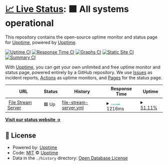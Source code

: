 # [📈 Live Status](https://upptime.github.io/upptime): <!--live status--> **🟩 All systems operational**

This repository contains the open-source uptime monitor and status page for [Upptime](https://upptime.js.org), powered by [Upptime](https://github.com/upptime/upptime).

[![Uptime CI](https://github.com/EverythingSuckz/status/workflows/Uptime%20CI/badge.svg)](https://github.com/EverythingSuckz/status/actions?query=workflow%3A%22Uptime+CI%22)
[![Response Time CI](https://github.com/EverythingSuckz/status/workflows/Response%20Time%20CI/badge.svg)](https://github.com/EverythingSuckz/status/actions?query=workflow%3A%22Response+Time+CI%22)
[![Graphs CI](https://github.com/EverythingSuckz/status/workflows/Graphs%20CI/badge.svg)](https://github.com/EverythingSuckz/status/actions?query=workflow%3A%22Graphs+CI%22)
[![Static Site CI](https://github.com/EverythingSuckz/status/workflows/Static%20Site%20CI/badge.svg)](https://github.com/EverythingSuckz/status/actions?query=workflow%3A%22Static+Site+CI%22)
[![Summary CI](https://github.com/EverythingSuckz/status/workflows/Summary%20CI/badge.svg)](https://github.com/EverythingSuckz/status/actions?query=workflow%3A%22Summary+CI%22)

With [Upptime](https://upptime.js.org), you can get your own unlimited and free uptime monitor and status page, powered entirely by a GitHub repository. We use [Issues](https://github.com/upptime/upptime/issues) as incident reports, [Actions](https://github.com/EverythingSuckz/status/actions) as uptime monitors, and [Pages](https://upptime.github.io/upptime) for the status page.

<!--start: status pages-->
<!-- This summary is generated by Upptime (https://github.com/upptime/upptime) -->
<!-- Do not edit this manually, your changes will be overwritten -->
<!-- prettier-ignore -->
| URL | Status | History | Response Time | Uptime |
| --- | ------ | ------- | ------------- | ------ |
| <img alt="" src="https://invalid.gq/favicon.ico" height="13"> [File Stream Server](https://api.invalid.gq/api/status) | 🟩 Up | [file-stream-server.yml](https://github.com/EverythingSuckz/status/commits/HEAD/history/file-stream-server.yml) | <details><summary><img alt="Response time graph" src="./graphs/file-stream-server/response-time-week.png" height="20"> 1216ms</summary><br><a href="https://EverythingSuckz.github.io/status/history/file-stream-server"><img alt="Response time 781" src="https://img.shields.io/endpoint?url=https%3A%2F%2Fraw.githubusercontent.com%2FEverythingSuckz%2Fstatus%2FHEAD%2Fapi%2Ffile-stream-server%2Fresponse-time.json"></a><br><a href="https://EverythingSuckz.github.io/status/history/file-stream-server"><img alt="24-hour response time 1220" src="https://img.shields.io/endpoint?url=https%3A%2F%2Fraw.githubusercontent.com%2FEverythingSuckz%2Fstatus%2FHEAD%2Fapi%2Ffile-stream-server%2Fresponse-time-day.json"></a><br><a href="https://EverythingSuckz.github.io/status/history/file-stream-server"><img alt="7-day response time 1216" src="https://img.shields.io/endpoint?url=https%3A%2F%2Fraw.githubusercontent.com%2FEverythingSuckz%2Fstatus%2FHEAD%2Fapi%2Ffile-stream-server%2Fresponse-time-week.json"></a><br><a href="https://EverythingSuckz.github.io/status/history/file-stream-server"><img alt="30-day response time 1024" src="https://img.shields.io/endpoint?url=https%3A%2F%2Fraw.githubusercontent.com%2FEverythingSuckz%2Fstatus%2FHEAD%2Fapi%2Ffile-stream-server%2Fresponse-time-month.json"></a><br><a href="https://EverythingSuckz.github.io/status/history/file-stream-server"><img alt="1-year response time 781" src="https://img.shields.io/endpoint?url=https%3A%2F%2Fraw.githubusercontent.com%2FEverythingSuckz%2Fstatus%2FHEAD%2Fapi%2Ffile-stream-server%2Fresponse-time-year.json"></a></details> | <details><summary><a href="https://EverythingSuckz.github.io/status/history/file-stream-server">51.11%</a></summary><a href="https://EverythingSuckz.github.io/status/history/file-stream-server"><img alt="All-time uptime 42.37%" src="https://img.shields.io/endpoint?url=https%3A%2F%2Fraw.githubusercontent.com%2FEverythingSuckz%2Fstatus%2FHEAD%2Fapi%2Ffile-stream-server%2Fuptime.json"></a><br><a href="https://EverythingSuckz.github.io/status/history/file-stream-server"><img alt="24-hour uptime 100.00%" src="https://img.shields.io/endpoint?url=https%3A%2F%2Fraw.githubusercontent.com%2FEverythingSuckz%2Fstatus%2FHEAD%2Fapi%2Ffile-stream-server%2Fuptime-day.json"></a><br><a href="https://EverythingSuckz.github.io/status/history/file-stream-server"><img alt="7-day uptime 51.11%" src="https://img.shields.io/endpoint?url=https%3A%2F%2Fraw.githubusercontent.com%2FEverythingSuckz%2Fstatus%2FHEAD%2Fapi%2Ffile-stream-server%2Fuptime-week.json"></a><br><a href="https://EverythingSuckz.github.io/status/history/file-stream-server"><img alt="30-day uptime 53.32%" src="https://img.shields.io/endpoint?url=https%3A%2F%2Fraw.githubusercontent.com%2FEverythingSuckz%2Fstatus%2FHEAD%2Fapi%2Ffile-stream-server%2Fuptime-month.json"></a><br><a href="https://EverythingSuckz.github.io/status/history/file-stream-server"><img alt="1-year uptime 42.37%" src="https://img.shields.io/endpoint?url=https%3A%2F%2Fraw.githubusercontent.com%2FEverythingSuckz%2Fstatus%2FHEAD%2Fapi%2Ffile-stream-server%2Fuptime-year.json"></a></details>

<!--end: status pages-->

[**Visit our status website →**](https://upptime.github.io/upptime)

## 📄 License

- Powered by: [Upptime](https://github.com/upptime/upptime)
- Code: [MIT](./LICENSE) © [Upptime](https://upptime.js.org)
- Data in the `./history` directory: [Open Database License](https://opendatacommons.org/licenses/odbl/1-0/)
